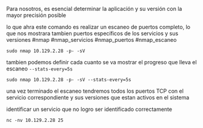 
Para nosotros, es esencial determinar la aplicación y su versión con la mayor precisión posible

lo que ahra este comando es realizar un escaneo de puertos completo, lo que nos mostrara tambien puertos específicos de los servicios y sus versiones
#nmap #nmap_servicios #nmap_puertos #nmap_escaneo
 ```shell-session
sudo nmap 10.129.2.28 -p- -sV
```

tambien podemos definir cada cuanto se va mostrar el progreso que lleva el escaneo `--stats-every=5s`

```shell-session
sudo nmap 10.129.2.28 -p- -sV --stats-every=5s
```

una vez terminado el escaneo tendremos todos los puertos TCP con el servicio correspondiente y sus versiones que estan activos en el sistema

identificar un servicio que no logro ser identificado correctamente 
```shell-session
nc -nv 10.129.2.28 25
```

